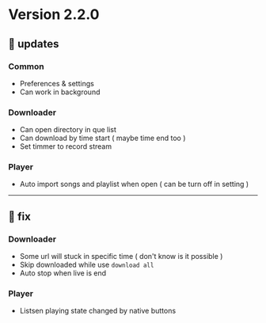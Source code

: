 # Version 2.2.0

## 🎈 updates

### Common

- Preferences & settings
- Can work in background

### Downloader

- Can open directory in que list
- Can download by time start ( maybe time end too )
- Set timmer to record stream

### Player

- Auto import songs and playlist when open ( can be turn off in setting )

---

## 🔧 fix

### Downloader

- Some url will stuck in specific time ( don't know is it possible )
- Skip downloaded while use `download all`
- Auto stop when live is end

### Player

- Listsen playing state changed by native buttons
